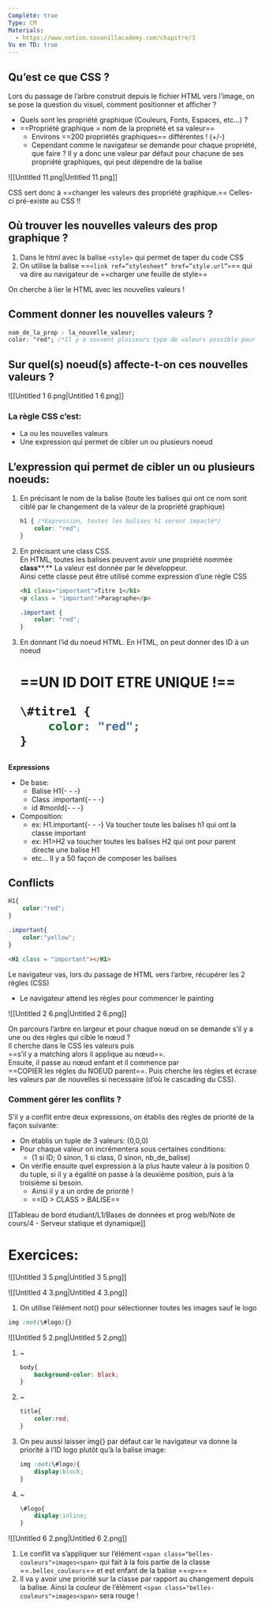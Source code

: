 ```yaml
---
Complété: true
Type: CM
Materials:
  - https://www.notion.sovanillacademy.com/chapitre/3
Vu en TD: true
---
```

  

## Qu’est ce que CSS ?

Lors du passage de l’arbre construit depuis le fichier HTML vers l’image, on se pose la question du visuel, comment positionner et afficher ?

- Quels sont les propriété graphique (Couleurs, Fonts, Espaces, etc…) ?
- ==Propriété graphique = nom de la propriété et sa valeur==
    - Environs ==200 propriétés graphiques== différentes ! (+/-)
    - Cependant comme le navigateur se demande pour chaque propriété, que faire ? Il y a donc une valeur par défaut pour chacune de ses propriété graphiques, qui peut dépendre de la balise

![[Untitled 11.png|Untitled 11.png]]

CSS sert donc à ==changer les valeurs des propriété graphique.== Celles-ci pré-existe au CSS !!

## Où trouver les nouvelles valeurs des prop graphique ?

1. Dans le html avec la balise `<style>` qui permet de taper du code CSS
2. On utilise la balise ==`<link ref=”stylesheet” href=”style.url”>`== qui va dire au navigateur de ==charger une feuille de style==

On cherche à lier le HTML avec les nouvelles valeurs !

  

## Comment donner les nouvelles valeurs ?

```CSS
nom_de_la_prop : la_nouvelle_valeur;
color: "red"; /*Il y a souvent plusieurs type de valeurs possible pour une même propriété*/
```

  

## Sur quel(s) noeud(s) affecte-t-on ces nouvelles valeurs ?

![[Untitled 1 6.png|Untitled 1 6.png]]

### La règle CSS c’est:

- La ou les nouvelles valeurs
- Une expression qui permet de cibler un ou plusieurs noeud

  

## L’expression qui permet de cibler un ou plusieurs noeuds:

1. En précisant le nom de la balise (toute les balises qui ont ce nom sont ciblé par le changement de la valeur de la propriété graphique)
    
    ```CSS
    h1 { /*Expression, toutes les balises h1 seront impacté*/
    	color: "red";
    }
    ```
    
2. En précisant une class CSS.  
    En HTML, toutes les balises peuvent avoir une propriété nommée  
    **class****.** La valeur est donnée par le développeur.  
    Ainsi cette classe peut être utilisé comme expression d’une règle CSS  
    
    ```HTML
    <h1 class="important">Titre 1</h1>
    <p class = "important">Paragraphe</p>
    ```
    
    ```CSS
    .important {
    	color: "red";
    }
    ```
    
3. En donnant l’id du noeud HTML. En HTML, on peut donner des ID à un noeud _<h1 id=”titre1”>_ ==UN ID DOIT ETRE UNIQUE !==
    
    ```CSS
    \#titre1 {
    	color: "red";
    }
    ```
    

  

**Expressions**

- De base:
    - Balise H1{- - -}
    - Class .important{- - -}
    - id \#monId{- - -}
- Composition:
    - ex: H1.important{- - -} Va toucher toute les balises h1 qui ont la classe important
    - ex: H1>H2 va toucher toutes les balises H2 qui ont pour parent directe une balise H1
    - etc… Il y a 50 façon de composer les balises

## Conflicts

```CSS
H1{
	color:"red";
}

.important{
	color:"yellow";
}
```

```HTML
<H1 class = "important"></H1>
```

Le navigateur vas, lors du passage de HTML vers l’arbre, récupérer les 2 règles (CSS)

- Le navigateur attend les règles pour commencer le painting

![[Untitled 2 6.png|Untitled 2 6.png]]

On parcours l’arbre en largeur et pour chaque nœud on se demande s’il y a une ou des règles qui cible le nœud ?  
Il cherche dans le CSS les valeurs puis  
==s’il y a matching alors il applique au nœud==.  
Ensuite, il passe au nœud enfant et il commence par  
==COPIER les règles du NOEUD parent==. Puis cherche les règles et écrase les valeurs par de nouvelles si necessaire (d’où le cascading du CSS).

### Comment gérer les conflits ?

S’il y a conflit entre deux expressions, on établis des règles de priorité de la façon suivante:

- On établis un tuple de 3 valeurs: (0,0,0)
- Pour chaque valeur on incrémentera sous certaines conditions:
    - (1 si ID; 0 sinon, 1 si class, 0 sinon, nb_de_balise)
- On vérifie ensuite quel expression à la plus haute valeur à la position 0 du tuple, si il y a égalité on passe à la deuxième position, puis à la troisième si besoin.
    - Ainsi il y a un ordre de priorité !
    - ==ID > CLASS > BALISE==

[[Tableau de bord étudiant/L1/Bases de données et prog web/Note de cours/4 - Serveur statique et dynamique]]

# Exercices:

![[Untitled 3 5.png|Untitled 3 5.png]]

![[Untitled 4 3.png|Untitled 4 3.png]]

1. On utilise l’élément not() pour sélectionner toutes les images sauf le logo

```CSS
img :not(\#logo){}
```

  

![[Untitled 5 2.png|Untitled 5 2.png]]

1. ~
    
    ```CSS
    body{
    	background-color: black;
    }
    ```
    
2. ~
    
    ```CSS
    title{
    	color:red;
    }
    ```
    
3. On peu aussi laisser img{} par défaut car le navigateur va donne la priorité à l’ID logo plutôt qu’à la balise image:
    
    ```CSS
    img :not(\#logo){
    	display:block;
    }
    ```
    
4. ~
    
    ```CSS
    \#logo{
    	display:inline;
    }
    ```
    

  

![[Untitled 6 2.png|Untitled 6 2.png]]

1. Le conflit va s’appliquer sur l’élément `<span class="belles-couleurs">images<span>` qui fait à la fois partie de la classe ==`.belles_couleurs`== et est enfant de la balise ==`<p>`==
2. Il va y avoir une priorité sur la classe par rapport au changement depuis la balise. Ainsi la couleur de l’élément `<span class="belles-couleurs">images<span>` sera rouge !